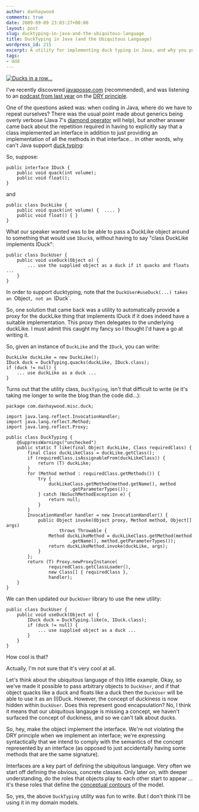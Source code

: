 ```yaml
---
author: danhaywood
comments: true
date: 2009-09-09 23:03:27+00:00
layout: post
slug: ducktyping-in-java-and-the-ubiquitous-language
title: DuckTyping in Java (and the Ubiquitous Language)
wordpress_id: 215
excerpt: A utility for implementing duck typing in Java, and why you probably shouldn't use it.
tags:
- ddd
---
```


[![Ducks in a row...](http://farm1.static.flickr.com/221/501334109_72733521d5.jpg)](http://www.flickr.com/photos/troikkonen/501334109/)

I've recently discovered [javaposse.com](http://javaposse.com) (recommended), and was listening to an [podcast from last year](http://javaposse.com/index.php?post_id=401248) on the [DRY principle](http://en.wikipedia.org/wiki/Don%27t_repeat_yourself).

One of the questions asked was: when coding in Java, where do we have to repeat ourselves?  There was the usual point made about generics being overly verbose (Java 7's [diamond operator](http://mail.openjdk.java.net/pipermail/coin-dev/2009-February/000009.html) will help), but another answer came back about the repetition required in having to explicitly say that a class implemented an interface in addition to just providing an implementation of all the methods in that interface... in other words, why can't Java support [duck typing](http://en.wikipedia.org/wiki/Duck_typing):

So, suppose:

    
    public interface IDuck {
        public void quack(int volume);
        public void float();
    }


and

    
    public class DuckLike {
        public void quack(int volume) {  .... }
        public void float() { }
    }


What our speaker wanted was to be able to pass a DuckLike object around to something that would use `IDuck`s, without having to say "class DuckLike implements IDuck":

    
    public class DuckUser {
        public void useDuck(Object o) {
            ... use the supplied object as a duck if it quacks and floats ...
        }
    }


In order to support ducktyping, note that the `DuckUser#useDuck(...) takes an `Object`, not an `IDuck`.

So, one solution that came back was a utility to automatically provide a proxy for the duckLike thing that implements IDuck if it does indeed have a suitable implementation.  This proxy then delegates to the underlying duckLike.  I must admit this caught my fancy so I thought I'd have a go at writing it.

So, given an instance of `DuckLike` and the `IDuck`, you can write:

    
    DuckLike duckLike = new DuckLike();
    IDuck duck = DuckTyping.quacks(duckLike, IDuck.class);
    if (duck != null) {
        ... use duckLike as a duck ...
    }


Turns out that the utility class, `DuckTyping`, isn't that difficult to write (ie it's taking me longer to write the blog than the code did...):

    
    package com.danhaywood.misc.duck;
    
    import java.lang.reflect.InvocationHandler;
    import java.lang.reflect.Method;
    import java.lang.reflect.Proxy;
    
    public class DuckTyping {
        @SuppressWarnings("unchecked")
        public static T like(final Object duckLike, Class requiredClass) {
            final Class duckLikeClass = duckLike.getClass();
            if (requiredClass.isAssignableFrom(duckLikeClass)) {
                return (T) duckLike;
            }
            for (Method method : requiredClass.getMethods()) {
                try {
                    duckLikeClass.getMethod(method.getName(), method
                            .getParameterTypes());
                } catch (NoSuchMethodException e) {
                    return null;
                }
            }
            InvocationHandler handler = new InvocationHandler() {
                public Object invoke(Object proxy, Method method, Object[] args)
                        throws Throwable {
                    Method duckLikeMethod = duckLikeClass.getMethod(method
                            .getName(), method.getParameterTypes());
                    return duckLikeMethod.invoke(duckLike, args);
                }
            };
            return (T) Proxy.newProxyInstance(
                    requiredClass.getClassLoader(),
                    new Class[] { requiredClass },
                    handler);
        }
    }


We can then updated our `DuckUser` library to use the new utility:

    
    public class DuckUser {
        public void useDuck(Object o) {
            IDuck duck = DuckTyping.like(o, IDuck.class);
            if (duck != null) {
                ... use supplied object as a duck ...
            }
        }
    }


How cool is that?

Actually, I'm not sure that it's very cool at all.

Let's think about the ubiquitous language of this little example.  Okay, so we've made it possible to pass arbitrary objects to `DuckUser`, and if that object quacks like a duck and floats like a duck then the `DuckUser` will be able to use it as an (I)Duck.  However, the concept of duckiness is now hidden within `DuckUser`.  Does this represent good encapsulation?  No, I think it means that our ubiquitous langauge is missing a concept, we haven't surfaced the concept of duckiness, and so we can't talk about ducks.

So, hey, make the object implement the interface.  We're not violating the DRY principle when we implement an interface; we're expressing syntactically that we intend to comply with the semantics of the concept represented by an interface (as opposed to just accidentally having some methods that are the same signature).

Interfaces are a key part of defining the ubiquitous language.  Very often we start off defining the obvious, concrete classes.  Only later on, with deeper understanding, do the roles that objects play to each other start to appear ... it's these roles that define the [conceptual contours](http://domaindrivendesign.org/node/97) of the model.

So, yes, the above `DuckTyping` utility was fun to write.  But I don't think I'll be using it in my domain models.

